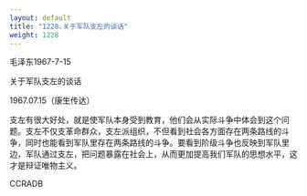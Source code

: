 ```yaml
---
layout: default
title: "1228.关于军队支左的谈话"
weight: 1228
---
```


毛泽东1967-7-15

关于军队支左的谈话

1967.07.15（康生传达）

支左有很大好处，就是使军队本身受到教育，他们会从实际斗争中体会到这个问题。支左不仅支革命群众，支左派组织，不但看到社会各方面存在两条路线的斗争，同时也能看到军队里存在两条路线的斗争。要看到阶级斗争也反映到军队里边，军队通过支左，把问题暴露在社会上，从而更加提高我们军队的思想水平，这才是辩证唯物主义。

CCRADB

